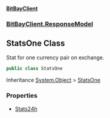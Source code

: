 #### [BitBayClient](./index.md 'index')
### [BitBayClient.ResponseModel](./BitBayClient-ResponseModel.md 'BitBayClient.ResponseModel')
## StatsOne Class
Stat for one currency pair on exchange.  
```csharp
public class StatsOne
```
Inheritance [System.Object](https://docs.microsoft.com/en-us/dotnet/api/System.Object 'System.Object') &gt; [StatsOne](./BitBayClient-ResponseModel-StatsOne.md 'BitBayClient.ResponseModel.StatsOne')  
### Properties
- [Stats24h](./BitBayClient-ResponseModel-StatsOne-Stats24h.md 'BitBayClient.ResponseModel.StatsOne.Stats24h')
